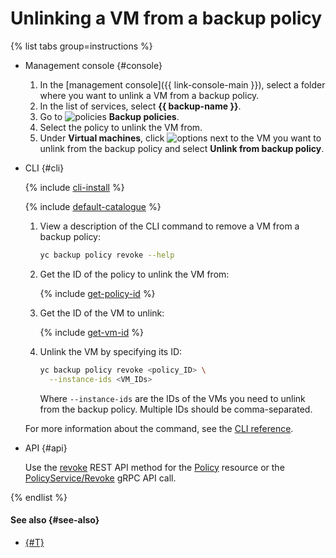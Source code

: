 # Unlinking a VM from a backup policy

{% list tabs group=instructions %}

- Management console {#console}

  1. In the [management console]({{ link-console-main }}), select a folder where you want to unlink a VM from a backup policy.
  1. In the list of services, select **{{ backup-name }}**.
  1. Go to ![policies](../../../_assets/console-icons/calendar.svg) **Backup policies**.
  1. Select the policy to unlink the VM from.
  1. Under **Virtual machines**, click ![options](../../../_assets/console-icons/ellipsis.svg) next to the VM you want to unlink from the backup policy and select **Unlink from backup policy**.

- CLI {#cli}

  {% include [cli-install](../../../_includes/cli-install.md) %}

  {% include [default-catalogue](../../../_includes/default-catalogue.md) %}

  1. View a description of the CLI command to remove a VM from a backup policy: 

      ```bash
      yc backup policy revoke --help
      ```

  1. Get the ID of the policy to unlink the VM from:

      {% include [get-policy-id](../../../_includes/backup/operations/get-policy-id.md) %}

  1. Get the ID of the VM to unlink:

      {% include [get-vm-id](../../../_includes/backup/operations/get-vm-id.md) %}

  1. Unlink the VM by specifying its ID:

      ```bash
      yc backup policy revoke <policy_ID> \
        --instance-ids <VM_IDs>
      ```

      Where `--instance-ids` are the IDs of the VMs you need to unlink from the backup policy. Multiple IDs should be comma-separated.

  For more information about the command, see the [CLI reference](../../../cli/cli-ref/backup/cli-ref/policy/revoke.md).

- API {#api}

  Use the [revoke](../../backup/api-ref/Policy/revoke.md) REST API method for the [Policy](../../backup/api-ref/Policy/index.md) resource or the [PolicyService/Revoke](../../backup/api-ref/grpc/Policy/revoke.md) gRPC API call.

{% endlist %}

#### See also {#see-also}

* [{#T}](attach-and-detach-vm.md)
